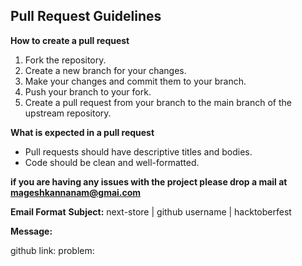## Pull Request Guidelines

**How to create a pull request**

1. Fork the repository.
2. Create a new branch for your changes.
3. Make your changes and commit them to your branch.
4. Push your branch to your fork.
5. Create a pull request from your branch to the main branch of the upstream repository.

**What is expected in a pull request**

- Pull requests should have descriptive titles and bodies.
- Code should be clean and well-formatted.

**if you are having any issues with the project please drop a mail at mageshkannanam@gmai.com**

**Email Format**
**Subject:** next-store | github username | hacktoberfest

**Message:**

github link:
problem:
